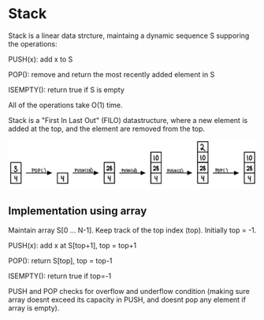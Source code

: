 # Stack

Stack is a linear data strcture, maintaing a dynamic sequence S supporing the operations:

PUSH(x): add x to S

POP(): remove and return the most recently added element in S

ISEMPTY(): return true if S is empty

All of the operations take O(1) time.

Stack is a "First In Last Out" (FILO) datastructure, where a new element is added at the top, and the element are removed from the top.

![stack illustration](illustrations_stack/illustration.jpg)


## Implementation using array

Maintain array S[0 ... N-1]. Keep track of the top index (top). Initially top = -1.

PUSH(x): add x at S[top+1], top = top+1

POP(): return S[top], top = top-1

ISEMPTY(): return true if top=-1

PUSH and POP checks for overflow and underflow condition (making sure array doesnt exceed its capacity in PUSH, and doesnt pop any element if array is empty).

